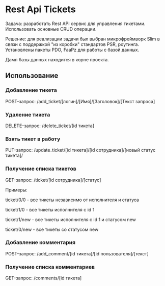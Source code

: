 # Rest Api Tickets
 
Задача: разработать Rest API сервис для управления тикетами. Использовать основные CRUD операции.

Решение: для реализации задачи был выбран микрофреймворк Slim в связи с поддержкой "из коробки" стандартов PSR, роутинга. Установлены пакеты PDO, FaaPz для работы с базой данных.

Дамп базы данных находится в корне проекта.
 
## Использование

### Добавление тикета
POST-запрос: /add_ticket/[логин]/[Имя]/[Заголовок]/[Текст запроса]

### Удаление тикета
DELETE-запрос: /delete_ticket/[id тикета]

### Взять тикет в работу
PUT-запрос: /update_ticket/[id тикета]/[id сотрудника]/[новый статус тикета]/

### Получение списка тикетов
GET-запрос: /ticket/[id сотрудника]/[статус]

Примеры: 

ticket/0/0 - все тикеты независимо от исполнителя и статуса

ticket/1/0 - все тикеты исполнителя с id 1

ticket/1/new - все тикеты исполнителя с id 1 и статусом new

ticket/0/new - все тикеты со статусом new

### Добавление комментария
POST-запрос: /add_comment/[id тикета]/[id пользователя]/[текст]

### Получение списка комментариев
GET-запрос: /comments/[id тикета]

 
 
